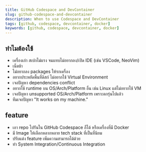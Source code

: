```yaml
---
title: GitHub Codespace and DevContainer
slug: github-codespace-and-devcontainer
description: When to use Codespace and DevContainer
tags: [github, codespace, devcontainer, docker]
keywords: [github, codespace, devcontainer, docker]
---
```

## ทำไมต้องใช้
- เครื่องเก่า สเปกไม่แรง จนแทบไม่อยากลง/เปิด IDE (เช่น VSCode, NeoVim)
- เน็ตช้า
- ไม่อยากลง packages ให้รกเครื่อง
- อยากประหยัดพื้นที่ดิสก์ ไม่อยากใช้ Virtual Environment
- เจอปัญหา dependencies conflict
- อยากใช้ runtime บน OS/Arch/Platform อื่น เช่น Linux แต่ไม่อยากใช้ VM
- เจอปัญหา unsupported OS/Arch/Platform เพราะตกรุ่นไปแล้ว
- ทีมเจอปัญหา "It works on my machine."

## feature
- เอา repo ไปรันใน GitHub Codespace ก็ได้ หรือเครื่องที่มี Docker
- มี Image ให้เลือกหลากหลาย tech stack ที่เป็นที่นิยม
- ปรับแต่ง feature เพิ่มความสามารถได้ด้วย
- ทำ System Integration/Continuous Integration